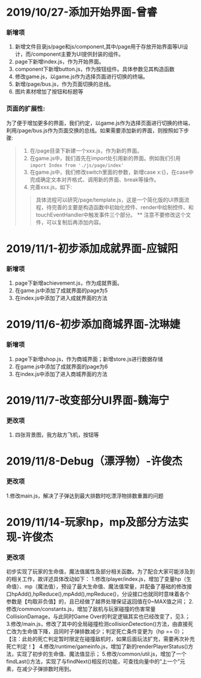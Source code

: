# 2019/10/27-添加开始界面-曾睿
### 新增项
1. 新增文件目录js/page和js/component,其中/page用于存放开始界面等UI设计，而/component主要为UI提供封装的组件。
2. page下新增index.js，作为开始界面。
3. component下新增button.js，作为按钮组件。具体参数见其构造函数
4. 修改game.js，以game.js作为选择页面进行切换的终端。
5. 新增/page/bus.js，作为页面切换的总线。
6. 图片素材增加了按钮和标题等
### 页面的扩展性:
为了便于增加更多的界面，我们约定，以game.js作为选择页面进行切换的终端，利用/page/bus.js作为页面交换的总线。如果需要添加新的界面，则按照如下步骤:
> 1. 在/page目录下新建一个xxx.js，作为新的界面。  
> 2. 在game.js中，我们首先在import处引用新的界面。例如我们引用`import Index from './js/page/index'`  
> 3. 在game.js中，我们修改switch里面的参数，新增case x:{}，在case中完成确定文本对齐格式、调用新的界面、break等操作。
> 4. 完善xxx.js，如下:  
>> 具体流程可以研究/page/template.js，这是一个简化版的UI界面流程，待完善的主要是构造函数中初始化控件、render中绘制控件、和touchEventHandler中触发事件三个部分。
** 注意不要修改这个文件，可以复制后再添加内容。

# 2019/11/1-初步添加成就界面-应铖阳
### 新增项
1.  page下新增achievement.js，作为成就界面。
2.  在game.js中添加了成就界面的page为5
3.  在index.js中添加了进入成就界面的方法

# 2019/11/6-初步添加商城界面-沈琳婕
### 新增项
1.  page下新增shop.js，作为商城界面；新增store.js进行数据存储
2.  在game.js中添加了成就界面的page为6
3.  在index.js中添加了进入商城界面的方法

# 2019/11/7-改变部分UI界面-魏海宁
### 更改项
1.  四张背景图，我方敌方飞机，按钮等

# 2019/11/8-Debug（漂浮物）-许俊杰
### 更改项
1.修改main.js，解决了子弹达到最大排数时吃漂浮物排数重置的问题

# 2019/11/14-玩家hp，mp及部分方法实现-许俊杰
### 更改项
初步实现了玩家的生命值，魔法值属性及部分相关函数。为了配合大家可能涉及到的相关工作，故详述具体改动如下：
1.修改/player/index.js，增加了变量hp（生命值）、mp（魔法值），预设了最大生命值、魔法值常量，并配备了基础的修改接口hpAdd(),hpReduce(),mpAdd(),mpReduce()，分设接口也就同时意味着各个参数是【均取非负值】的，且已经做了越界处理保证返回值在0~MAX值之间；
2.修改/common/constants.js，增加了敌机与玩家碰撞的伤害常量CollisionDamage，与此同时Game Over的判定逻辑其实也已经改变了，见3.；
3.修改/main.js，修改了其中的全局碰撞检测collisionDetection()方法，由直接死亡改为生命值下降，且同时子弹排数减少；判定死亡条件变更为（hp == 0）；【注：此处的死亡判定暂时限定在碰撞敌机时，如果后面玩法扩充，需要再次补充死亡判定！】
4.修改/runtime/gameinfo.js，增加了新的renderPlayerStatus()方法，实现了初步的生命值、魔法值显示；
5.修改/common/util.js，增加了一个findLast()方法，实现了与findNext()相反的功能，可查找向量中的“上一个”元素，在减少子弹排数时用到。
